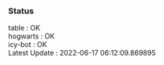 ### Status


table : OK  
hogwarts : OK  
icy-bot : OK  
Latest Update : 2022-06-17 06:12:09.869895
